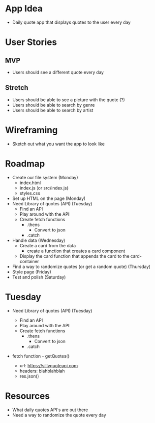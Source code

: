 # App Idea
- Daily quote app that displays quotes to the user every day



# User Stories

## MVP
- Users should see a different quote every day 

## Stretch
- Users should be able to see a picture with the quote (?)
- Users should be able to search by genre
- Users should be able to search by artist




# Wireframing
- Sketch out what you want the app to look like



# Roadmap
- Create our file system (Monday)
    - index.html
    - index.js (or src/index.js)
    - styles.css
- Set up HTML on the page (Monday)
- Need Library of quotes (API) (Tuesday)
    - Find an API
    - Play around with the API
    - Create fetch functions
        - .thens
            - Convert to json
        - .catch
- Handle data (Wednesday)
    - Create a card from the data
        - create a function that creates a card component
    - Display the card
        function that appends the card to the card-container
- Find a way to randomize quotes (or get a random quote) (Thursday)
- Style page (Friday)
- Test and polish (Saturday)


# Tuesday
- Need Library of quotes (API) (Tuesday)
    - Find an API
    - Play around with the API
    - Create fetch functions
        - .thens
            - Convert to json
        - .catch

- fetch function - getQuotes()
    - url: https://sillyquoteapi.com
    - headers: blahblahblah
    - res.json() 

    


# Resources
- What daily quotes API's are out there
- Need a way to randomize the quote every day

